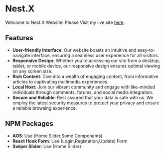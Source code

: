 # Nest.X

Welcome to Nest.X Website! Please Visit my live site [here](https://b9a9-2c78b.web.app/).

## Features

- **User-friendly Interface**: Our website boasts an intuitive and easy-to-navigate interface, ensuring a seamless user experience for all visitors.
- **Responsive Design**: Whether you're accessing our site from a desktop, tablet, or mobile device, our responsive design ensures optimal viewing on any screen size.
- **Rich Content**: Dive into a wealth of engaging content, from informative articles to captivating multimedia experiences.
- **Local Host**: Join our vibrant community and engage with like-minded individuals through comments, forums, and social media integration.
- **Secure and Reliable**: Rest assured that your data is safe with us. We employ the latest security measures to protect your privacy and ensure a reliable browsing experience.

## NPM Packages
- **AOS**: Use (Home Slider,Some Components) 
- **React Hook Form**: Use (Login,Registation,Update) Form
- **Swiper Slider**: Use (Home Slider)

